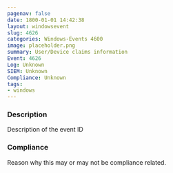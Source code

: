 ```yaml
---
pagenav: false
date: 1800-01-01 14:42:38
layout: windowsevent
slug: 4626
categories: Windows-Events 4600
image: placeholder.png
summary: User/Device claims information
Event: 4626
Log: Unknown
SIEM: Unknown
Compliance: Unknown
tags:
- windows
---
```


### Description

Description of the event ID

### Compliance

Reason why this may or may not be compliance related.
